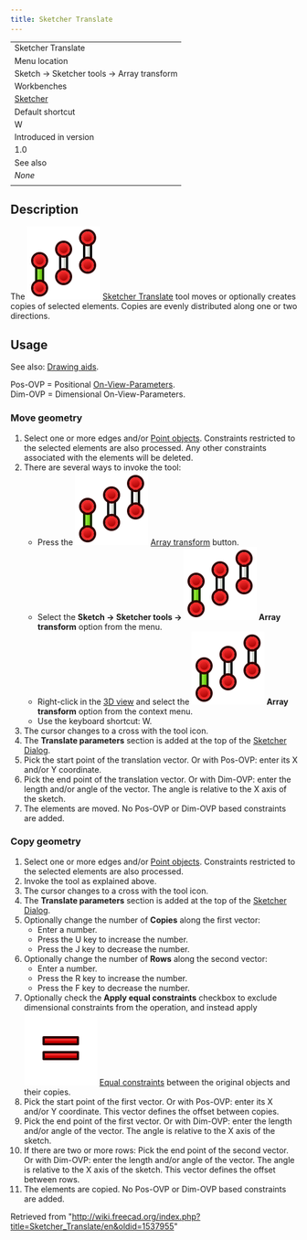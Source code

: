 ```yaml
---
title: Sketcher Translate
---
```


|                                                      |
| ---------------------------------------------------- |
| Sketcher Translate                                   |
| Menu location                                        |
| Sketch → Sketcher tools → Array transform            |
| Workbenches                                          |
| [Sketcher](/Sketcher_Workbench "Sketcher Workbench") |
| Default shortcut                                     |
| W                                                    |
| Introduced in version                                |
| 1.0                                                  |
| See also                                             |
| _None_                                               |
|                                                      |

## Description

The ![](/src/assets/images/Sketcher_Translate.svg) [Sketcher Translate](/Sketcher_Translate "Sketcher Translate") tool moves or optionally creates copies of selected elements. Copies are evenly distributed along one or two directions.

## Usage

See also: [Drawing aids](/Sketcher_Workbench#Drawing_aids "Sketcher Workbench").

Pos-OVP = Positional [On-View-Parameters](/Sketcher_Preferences#General "Sketcher Preferences").  
Dim-OVP = Dimensional On-View-Parameters.

### Move geometry

1. Select one or more edges and/or [Point objects](/Sketcher_CreatePoint "Sketcher CreatePoint"). Constraints restricted to the selected elements are also processed. Any other constraints associated with the elements will be deleted.
2. There are several ways to invoke the tool:
   - Press the ![](/src/assets/images/Sketcher_Translate.svg) [Array transform](/Sketcher_Translate "Sketcher Translate") button.
   - Select the **Sketch → Sketcher tools → ![](/src/assets/images/Sketcher_Translate.svg) Array transform** option from the menu.
   - Right-click in the [3D view](/3D_view "3D view") and select the **![](/src/assets/images/Sketcher_Translate.svg) Array transform** option from the context menu.
   - Use the keyboard shortcut: W.
3. The cursor changes to a cross with the tool icon.
4. The **Translate parameters** section is added at the top of the [Sketcher Dialog](/Sketcher_Dialog "Sketcher Dialog").
5. Pick the start point of the translation vector. Or with Pos-OVP: enter its X and/or Y coordinate.
6. Pick the end point of the translation vector. Or with Dim-OVP: enter the length and/or angle of the vector. The angle is relative to the X axis of the sketch.
7. The elements are moved. No Pos-OVP or Dim-OVP based constraints are added.

### Copy geometry

1. Select one or more edges and/or [Point objects](/Sketcher_CreatePoint "Sketcher CreatePoint"). Constraints restricted to the selected elements are also processed.
2. Invoke the tool as explained above.
3. The cursor changes to a cross with the tool icon.
4. The **Translate parameters** section is added at the top of the [Sketcher Dialog](/Sketcher_Dialog "Sketcher Dialog").
5. Optionally change the number of **Copies** along the first vector:
   - Enter a number.
   - Press the U key to increase the number.
   - Press the J key to decrease the number.
6. Optionally change the number of **Rows** along the second vector:
   - Enter a number.
   - Press the R key to increase the number.
   - Press the F key to decrease the number.
7. Optionally check the **Apply equal constraints** checkbox to exclude dimensional constraints from the operation, and instead apply ![](/src/assets/images/Sketcher_ConstrainEqual.svg) [Equal constraints](/Sketcher_ConstrainEqual "Sketcher ConstrainEqual") between the original objects and their copies.
8. Pick the start point of the first vector. Or with Pos-OVP: enter its X and/or Y coordinate. This vector defines the offset between copies.
9. Pick the end point of the first vector. Or with Dim-OVP: enter the length and/or angle of the vector. The angle is relative to the X axis of the sketch.
10. If there are two or more rows: Pick the end point of the second vector. Or with Dim-OVP: enter the length and/or angle of the vector. The angle is relative to the X axis of the sketch. This vector defines the offset between rows.
11. The elements are copied. No Pos-OVP or Dim-OVP based constraints are added.

Retrieved from "<http://wiki.freecad.org/index.php?title=Sketcher_Translate/en&oldid=1537955>"
